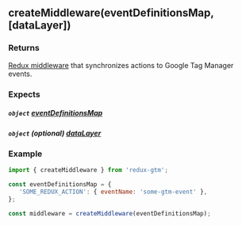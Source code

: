 ## createMiddleware(eventDefinitionsMap, [dataLayer])

### Returns
[Redux middleware](http://redux.js.org/docs/advanced/Middleware.html#the-final-approach)
that synchronizes actions to Google Tag Manager events.

### Expects
##### `object` [eventDefinitionsMap](event-definitions-map.md)
##### `object` *(optional)* [dataLayer](data-layer.md)

### Example
```js
import { createMiddleware } from 'redux-gtm';

const eventDefinitionsMap = {
   'SOME_REDUX_ACTION': { eventName: 'some-gtm-event' },
};

const middleware = createMiddleware(eventDefinitionsMap);
```
